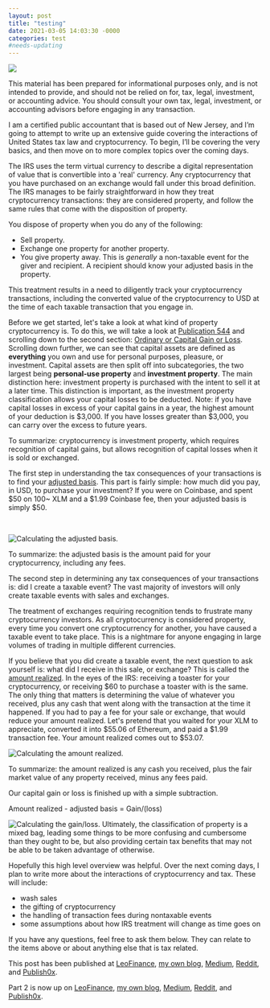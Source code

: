 ```yaml
---
layout: post
title: "testing"
date: 2021-03-05 14:03:30 -0000
categories: test
#needs-updating
---
```


![](https://phil.mk/wp-img/01-thumbnail.jpg)

This material has been prepared for informational purposes only, and is not intended to provide, and should not be relied on for, tax, legal, investment, or accounting advice. You should consult your own tax, legal, investment, or accounting advisors before engaging in any transaction.

I am a certified public accountant that is based out of New Jersey, and I’m going to attempt to write up an extensive guide covering the interactions of United States tax law and cryptocurrency. To begin, I’ll be covering the very basics, and then move on to more complex topics over the coming days.

The IRS uses the term virtual currency to describe a digital representation of value that is convertible into a 'real' currency. Any cryptocurrency that you have purchased on an exchange would fall under this broad definition. The IRS manages to be fairly straightforward in how they treat cryptocurrency transactions: they are considered property, and follow the same rules that come with the disposition of property.

You dispose of property when you do any of the following:

* Sell property.
* Exchange one property for another property.
* You give property away. This is *generally* a non-taxable event for the giver and recipient. A recipient should know your adjusted basis in the property.

This treatment results in a need to diligently track your cryptocurrency transactions, including the converted value of the cryptocurrency to USD at the time of each taxable transaction that you engage in.

Before we get started, let's take a look at what kind of property cryptocurrency is. To do this, we will take a look at [Publication 544](https://www.irs.gov/publications/p544) and scrolling down to the second section: [Ordinary or Capital Gain or Loss](https://www.irs.gov/publications/p544#idm139755998734656). Scrolling down further, we can see that capital assets are defined as **everything** you own and use for personal purposes, pleasure, or investment. Capital assets are then split off into subcategories, the two largest being **personal-use property** and **investment property**. The main distinction here: investment property is purchased with the intent to sell it at a later time. This distinction is important, as the investment property classification allows your capital losses to be deducted. Note: if you have capital losses in excess of your capital gains in a year, the highest amount of your deduction is $3,000. If you have losses greater than $3,000, you can carry over the excess to future years.

To summarize: cryptocurrency is investment property, which requires recognition of capital gains, but allows recognition of capital losses when it is sold or exchanged.

The first step in understanding the tax consequences of your transactions is to find your [adjusted basis](https://www.irs.gov/publications/p550#en_US_2019_publink100010382). This part is fairly simple: how much did you pay, in USD, to purchase your investment? If you were on Coinbase, and spent $50 on 100\~ XLM and a $1.99 Coinbase fee, then your adjusted basis is simply $50.

&#x200B;

![Calculating the adjusted basis.](https://phil.mk/wp-img/01-adjusted-basis.png)

To summarize: the adjusted basis is the amount paid for your cryptocurrency, including any fees.

The second step in determining any tax consequences of your transactions is: did I create a taxable event? The vast majority of investors will only create taxable events with sales and exchanges.

The treatment of exchanges requiring recognition tends to frustrate many cryptocurrency investors. As all cryptocurrency is considered property, every time you convert one cryptocurrency for another, you have caused a taxable event to take place. This is a nightmare for anyone engaging in large volumes of trading in multiple different currencies.

If you believe that you did create a taxable event, the next question to ask yourself is: what did I receive in this sale, or exchange? This is called the [amount realized](https://www.irs.gov/publications/p550#en_US_2019_publink100010429). In the eyes of the IRS: receiving a toaster for your cryptocurrency, or receiving $60 to purchase a toaster with is the same. The only thing that matters is determining the value of whatever you received, plus any cash that went along with the transaction at the time it happened. If you had to pay a fee for your sale or exchange, that would reduce your amount realized. Let's pretend that you waited for your XLM to appreciate, converted it into $55.06 of Ethereum, and paid a $1.99 transaction fee. Your amount realized comes out to $53.07.

![Calculating the amount realized.](https://phil.mk/wp-img/01-adjusted-basis.png)

To summarize: the amount realized is any cash you received, plus the fair market value of any property received, minus any fees paid.

Our capital gain or loss is finished up with a simple subtraction.

Amount realized - adjusted basis = Gain/(loss)

![Calculating the gain/loss.](https://phil.mk/wp-img/03-gain-loss.png)
Ultimately, the classification of property is a mixed bag, leading some things to be more confusing and cumbersome than they ought to be, but also providing certain tax benefits that may not be able to be taken advantage of otherwise.

Hopefully this high level overview was helpful. Over the next coming days, I plan to write more about the interactions of cryptocurrency and tax. These will include:

* wash sales
* the gifting of cryptocurrency
* the handling of transaction fees during nontaxable events
* some assumptions about how IRS treatment will change as time goes on

If you have any questions, feel free to ask them below. They can relate to the items above or about anything else that is tax related.

This post has been published at [LeoFinance](https://leofinance.io/@phul/us-tax-law-and-cryptocurrency-part-1-the-basics), [my own blog](https://phil.mk/us-tax-law-and-cryptocurrency-part-1-the-basics/), [Medium](https://medium.com/phil-mk/us-tax-law-and-cryptocurrency-part-1-the-basics-e4323cb519ec), [Reddit](https://www.reddit.com/r/CryptoCurrency/comments/lrgq1p/us_tax_law_and_cryptocurrency_part_1_the_basics/), and [Publish0x](https://www.publish0x.com/phil-mk/us-tax-law-and-cryptocurrency-part-1-the-basics-xernegp?a=LDdwjJqzb1).

Part 2 is now up on [LeoFinance](https://leofinance.io/@phul/us-tax-law-and-cryptocurrency-part-2-tax-loss-harvesting-and-wash-sales), [my own blog](https://phil.mk/us-tax-law-and-cryptocurrency-part-2-tax-loss-harvesting-and-wash-sales/), [Medium](https://medium.com/phil-mk/us-tax-law-and-cryptocurrency-part-2-tax-loss-harvesting-and-wash-sales-92719b6a4b33), [Reddit](https://www.reddit.com/r/CryptoCurrency/comments/lsg7h6/us_tax_law_and_cryptocurrency_part_2_tax_loss/), and [Publish0x](https://www.publish0x.com/phil-mk/us-tax-law-and-cryptocurrency-part-2-tax-loss-harvesting-and-xzwzrmo).